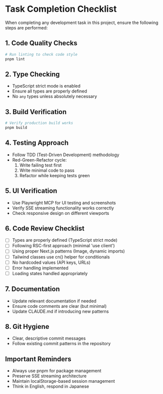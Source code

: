 # Task Completion Checklist

When completing any development task in this project, ensure the following steps are performed:

## 1. Code Quality Checks
```bash
# Run linting to check code style
pnpm lint
```

## 2. Type Checking
- TypeScript strict mode is enabled
- Ensure all types are properly defined
- No `any` types unless absolutely necessary

## 3. Build Verification
```bash
# Verify production build works
pnpm build
```

## 4. Testing Approach
- Follow TDD (Test-Driven Development) methodology
- Red-Green-Refactor cycle:
  1. Write failing test first
  2. Write minimal code to pass
  3. Refactor while keeping tests green

## 5. UI Verification
- Use Playwright MCP for UI testing and screenshots
- Verify SSE streaming functionality works correctly
- Check responsive design on different viewports

## 6. Code Review Checklist
- [ ] Types are properly defined (TypeScript strict mode)
- [ ] Following RSC-first approach (minimal 'use client')
- [ ] Using proper Next.js patterns (Image, dynamic imports)
- [ ] Tailwind classes use cn() helper for conditionals
- [ ] No hardcoded values (API keys, URLs)
- [ ] Error handling implemented
- [ ] Loading states handled appropriately

## 7. Documentation
- Update relevant documentation if needed
- Ensure code comments are clear (but minimal)
- Update CLAUDE.md if introducing new patterns

## 8. Git Hygiene
- Clear, descriptive commit messages
- Follow existing commit patterns in the repository

## Important Reminders
- Always use pnpm for package management
- Preserve SSE streaming architecture
- Maintain localStorage-based session management
- Think in English, respond in Japanese